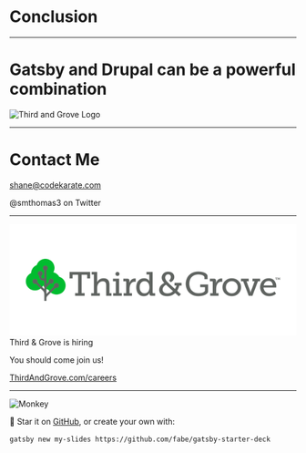 # Conclusion

---

# Gatsby and Drupal can be a powerful combination

![Third and Grove Logo](./01-titleslide.png)

___

# Contact Me

<a href="">shane@codekarate.com</a>

@smthomas3 on Twitter

___

![Third and Grove Logo](./01-taglogo2.png)
Third & Grove is hiring

You should come join us!

<a href="http://thirdandgrove.com/careers">ThirdAndGrove.com/careers</a>

___

![Monkey](//i.imgur.com/PnbINJ6.gif)

🌟 Star it on [GitHub](//github.com/fabe/gatsby-deck),
or create your own with:

    gatsby new my-slides https://github.com/fabe/gatsby-starter-deck
